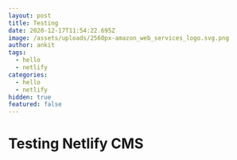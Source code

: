 ```yaml
---
layout: post
title: Testing
date: 2020-12-17T11:54:22.695Z
image: /assets/uploads/2560px-amazon_web_services_logo.svg.png
author: ankit
tags:
  - hello
  - netlify
categories:
  - hello
  - netlify
hidden: true
featured: false
---
```

# Testing Netlify CMS